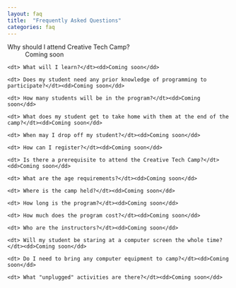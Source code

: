 ```yaml
---
layout: faq
title:  "Frequently Asked Questions"
categories: faq
---
```

<dl>
	<dt> Why should I attend Creative Tech Camp?</dt><dd>Coming soon</dd>

	<dt> What will I learn?</dt><dd>Coming soon</dd>

	<dt> Does my student need any prior knowledge of programming to participate?</dt><dd>Coming soon</dd>

	<dt> How many students will be in the program?</dt><dd>Coming soon</dd>

	<dt> What does my student get to take home with them at the end of the camp?</dt><dd>Coming soon</dd>

	<dt> When may I drop off my student?</dt><dd>Coming soon</dd>

	<dt> How can I register?</dt><dd>Coming soon</dd>

	<dt> Is there a prerequisite to attend the Creative Tech Camp?</dt><dd>Coming soon</dd>

	<dt> What are the age requirements?</dt><dd>Coming soon</dd>

	<dt> Where is the camp held?</dt><dd>Coming soon</dd>

	<dt> How long is the program?</dt><dd>Coming soon</dd>

	<dt> How much does the program cost?</dt><dd>Coming soon</dd>

	<dt> Who are the instructors?</dt><dd>Coming soon</dd>

	<dt> Will my student be staring at a computer screen the whole time?</dt><dd>Coming soon</dd>

	<dt> Do I need to bring any computer equipment to camp?</dt><dd>Coming soon</dd>
	
	<dt> What "unplugged" activities are there?</dt><dd>Coming soon</dd>
</dl>